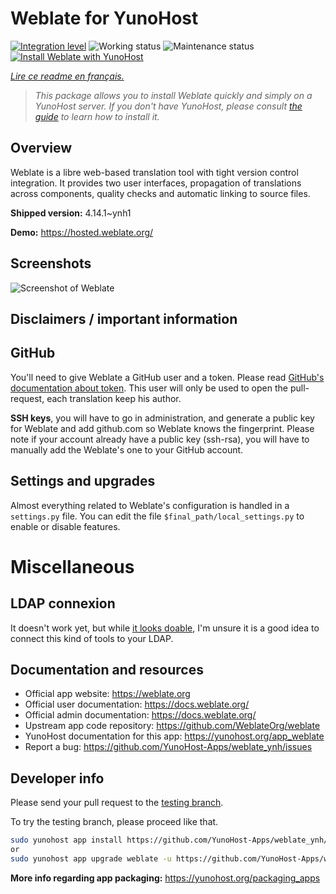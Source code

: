 <!--
N.B.: This README was automatically generated by https://github.com/YunoHost/apps/tree/master/tools/README-generator
It shall NOT be edited by hand.
-->

# Weblate for YunoHost

[![Integration level](https://dash.yunohost.org/integration/weblate.svg)](https://dash.yunohost.org/appci/app/weblate) ![Working status](https://ci-apps.yunohost.org/ci/badges/weblate.status.svg) ![Maintenance status](https://ci-apps.yunohost.org/ci/badges/weblate.maintain.svg)  
[![Install Weblate with YunoHost](https://install-app.yunohost.org/install-with-yunohost.svg)](https://install-app.yunohost.org/?app=weblate)

*[Lire ce readme en français.](./README_fr.md)*

> *This package allows you to install Weblate quickly and simply on a YunoHost server.
If you don't have YunoHost, please consult [the guide](https://yunohost.org/#/install) to learn how to install it.*

## Overview

Weblate is a libre web-based translation tool with tight version control integration. It provides two user interfaces, propagation of translations across components, quality checks and automatic linking to source files.

**Shipped version:** 4.14.1~ynh1


**Demo:** https://hosted.weblate.org/

## Screenshots

![Screenshot of Weblate](./doc/screenshots/BigScreenshot.png)

## Disclaimers / important information

## GitHub

You'll need to give Weblate a GitHub user and a token. Please read [GitHub's documentation about token](https://help.github.com/articles/creating-a-personal-access-token-for-the-command-line/).
This user will only be used to open the pull-request, each translation keep his author.

**SSH keys**, you will have to go in administration, and generate a public key for Weblate and add github.com so Weblate knows the fingerprint. Please note if your account already have a public key (ssh-rsa), you will have to manually add the Weblate's one to your GitHub account.

## Settings and upgrades

Almost everything related to Weblate's configuration is handled in a `settings.py` file.
You can edit the file `$final_path/local_settings.py` to enable or disable features.

# Miscellaneous

## LDAP connexion

It doesn't work yet, but while [it looks doable](https://docs.weblate.org/en/latest/admin/auth.html?highlight=LDAP#ldap-authentication), I'm unsure it is a good idea to connect this kind of tools to your LDAP.

## Documentation and resources

* Official app website: <https://weblate.org>
* Official user documentation: <https://docs.weblate.org/>
* Official admin documentation: <https://docs.weblate.org/>
* Upstream app code repository: <https://github.com/WeblateOrg/weblate>
* YunoHost documentation for this app: <https://yunohost.org/app_weblate>
* Report a bug: <https://github.com/YunoHost-Apps/weblate_ynh/issues>

## Developer info

Please send your pull request to the [testing branch](https://github.com/YunoHost-Apps/weblate_ynh/tree/testing).

To try the testing branch, please proceed like that.

``` bash
sudo yunohost app install https://github.com/YunoHost-Apps/weblate_ynh/tree/testing --debug
or
sudo yunohost app upgrade weblate -u https://github.com/YunoHost-Apps/weblate_ynh/tree/testing --debug
```

**More info regarding app packaging:** <https://yunohost.org/packaging_apps>
